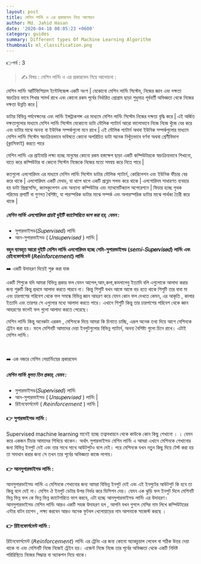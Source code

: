 ```yaml
---
layout: post
title: মেশিন লার্নিং ও এর প্রকারভেদ নিয়ে আলোচন
author: Md. Jahid Hasan
date: '2020-04-18 08:05:23 +0600'
category: guides
summary: Different types Of Machine Learning Algorithm
thumbnail: ml_classification.png
---
```


👉পর্ব : 3
> ✍ বিষয় : মেশিন লার্নিং ও এর প্রকারভেদ নিয়ে আলোচনা :


<p>
মেশিন লার্নিং আর্টিফিশিয়াল ইন্টেলিজেন্স একটি অংশ | যেকোনো মেশিন লার্নিং সিস্টেম, নিজের জ্ঞান এবং দক্ষতা স্বয়ংক্রিয় ভাবে শিখার সামর্থ রাখে এবং কোনো রকম পূর্বের নির্ধারিত প্রোগ্রাম ছাড়া শুধুমাত্র পূর্ববর্তী অভিজ্ঞতা থেকে নিজের দক্ষতা উন্নতি করে | </p>

<p>
ডাটার বিভিন্ন পর্যবেক্ষনের এবং লার্নিং ইন্সট্রাকশন্স এর মাধ্যমে মেশিন লার্নিং সিস্টেম নিজের দক্ষতা বৃদ্ধি করে | এই অর্জিত দক্ষতাগুলোর মাধ্যমে মেশিন লার্নিং সিস্টেম যেকোনো ডাটা মৌলিক প্যাটার্ন আরো ভালোভাবে নিজে নিজে খুঁজে বের করে এবং ডাটার মাঝে অনন্য বা ইউনিক সম্পর্কগুলো মনে রাখে | এই মৌলিক প্যাটার্ন অথবা ইউনিক সম্পর্কগুলোর মাধ্যমে মেশিন লার্নিং সিস্টেম স্বয়ংক্রিয়ভাবে ভবিষতে কোনো অপরিচিত ডাটা অনেক নিখুঁতভাবে বর্ণনা অথবা শ্রেণীবিভাগ (ক্লাসিফাই) করতে পারে </p>

<p>
মেশিন লার্নিং এর প্রাইমারি লক্ষ্য হচ্ছে মানুষের কোনো রকম হস্তক্ষেপ ছাড়া একটি কম্পিউটারকে স্বয়ংক্রিয়ভাবে শিখানো, যাতে করে কম্পিউটার বা কোনো সিস্টেম নিজেকে নিজের মতো সমন্বয় করে নিতে পারে |<p>

<p>
কতগুলো এলগোরিদম এর মাধ্যমে মেশিন লার্নিং সিস্টেম ডাটার মৌলিক প্যাটার্ন, কোরিলেশন এবং ইউনিক ফীচার বের করে থাকে | এলগোরিদম একটি মেথড, যা ধাপে ধাপে একটি প্রব্লেম সলভ করে থাকে | এলগোরিদম সাধারণত ব্যবহার হয় ডাটা প্রিপ্রসেসিং, ক্যালকুলেশন এবং অন্যান্য কম্পিউটার এবং ম্যাথমেটিক্যাল অপেরেশনে | ফিচার হচ্ছে পৃথক পরিমেয় প্রপার্টি বা গুণগত বৈশিষ্ট্য, যা পারস্পরিক ডাটার মাঝে সম্পর্ক এবং অপারস্পরিক ডাটার মাঝে পার্থক্য তৈরী করে থাকে | </p>



<h5> মেশিন লার্নিং এলগোরিদম প্রায়ই দুইটি ক্যাটেগরিতে ভাগ করা হয়, যেমন :</h5>
<ul>
    <li> সুপারভাইসড(𝑆𝑢𝑝𝑒𝑟𝑣𝑖𝑠𝑒𝑑) লার্নিং </li>
     <li>আন-সুপারভাইসড ( 𝑈𝑛𝑠𝑢𝑝𝑒𝑟𝑣𝑖𝑠𝑒𝑑 ) লার্নিং |</li>
</ul>

<p><b>বহুল ব্যাবহৃত আরো দুইটি মেশিন লার্নিং এলগোরিদম হচ্ছে সেমি-সুপারভাইসড (𝘴𝘦𝘮𝘪-𝑆𝑢𝑝𝑒𝑟𝑣𝑖𝑠𝑒𝑑) লার্নিং এবং রেইনফোর্সমেন্ট (𝘙𝘦𝘪𝘯𝘧𝘰𝘳𝘤𝘦𝘮𝘦𝘯𝘵) লার্নিং</b></p>

<p>➡️ একটি উদাহরণ দিয়েই শুরু করা যাক </p>

<p>
একটি শিশুকে যদি আমরা বিভিন্ন প্রকার ফল যেমন আপেল,আম,কলা,কমলালেবু ইত্যাদি বলি এগুলোকে আলাদা করার জন্য শুরুটি কিন্তু প্রথমে আলাদা করতে পারবে না। কিন্তু শিশুটি যখন আস্তে আস্তে বড় হতে থাকে শিশুটি তার বাবা মা এবং চারপাশের পরিবেশ থেকে ফল সমন্ধে বিভিন্ন জ্ঞান আহরণ করে যেমন কোন ফল দেখতে কেমন, এর আকৃতি , কালার ইত্যাদি এবং তারপর সে এগুলোর মধ্যে আলাদা করতে পারে। এখানে শিশুটি কিন্তু তার চারপাশের পরিবেশ থেকে জ্ঞান আহরণের ফলেই ফল গুলো আলাদা করতে পেরেছে। </p>

<p>
মেশিন লার্নিং কিন্তু অনেকটা এরকম , মেশিনকে দিয়ে আমরা কি চিনাতে চাচ্ছি, এরূপ অনেক তথ্য দিয়ে আগে মেশিনকে ট্রেইন করা হয়। ফলে মেশিনটি আমাদের দেয়া ইনপুটগুলোর বিভিন্ন প্যাটার্ন, অনন্য বৈশিষ্ট্য গুলো চিনে রাখে। এটাই মেশিন লার্নিং।</p>

<br>

<p>➡️ এক নজরে মেশিন লেয়ার্নিংয়ের প্রকারভেদ  </p>

<h5> মেশিন লার্নিং মূলত তিন প্রকার, যেমন :</h5>
<ul>
       <li> সুপারভাইসড(𝑆𝑢𝑝𝑒𝑟𝑣𝑖𝑠𝑒𝑑) লার্নিং </li>
       <li>আন-সুপারভাইসড ( 𝑈𝑛𝑠𝑢𝑝𝑒𝑟𝑣𝑖𝑠𝑒𝑑 ) লার্নিং |</li>
        <li>রিইনফোর্সমেন্ট ( 𝘙𝘦𝘪𝘯𝘧𝘰𝘳𝘤𝘦𝘮𝘦𝘯𝘵 ) লার্নিং |</li>
</ul>

<h4> 👉 সুপারভাইসড  লার্নিং : </h4>
      <p>Supervised machine learning মানেই হচ্ছে তত্বাবধায়নে থেকে কাউকে কোন কিছু শেখানো । । যেমন করে একজন টিচার আমাদের শিখিয়ে থাকেন। অর্থাৎ সুপারভাইসড মেশিন লার্নিং এ আমরা এখানে মেশিনকে শেখানোর জন্য বিভিন্ন ইনপুট দেই এবং তার সাথে সাথে আউটপুটও বলে দেই। পরে মেশিনকে যখন নতুন কিছু দিয়ে টেস্ট করা হয় তা সমাধান করার জন্য সে তখন তার পূর্বের অভিজ্ঞতা কাজে লাগায়।</p>

<h4> 👉 আনসুপারভাইসড  লার্নিং  : </h4>
      <p>আনসুপারভাইসড লার্নিং এ মেশিনকে শেখানোর জন্য আমরা বিভিন্ন ইনপুট দেই এবং এই ইনপুটের আউটপুট কি হবে তা কিন্তু বলে দেই না। মেশিন ঐ ইনপুট ডেটার উপর নির্ভর করে ডিসিশন দেয়। যেমন এক ঝুড়ি ফল ইনপুট দিলে মেশিনটি ভিন্ন ভিন্ন ফল কে ভিন্ন ভিন্ন ক্যাটেগরিতে ভাগ করবে, এটা হচ্ছে আনসুপারভাইসড লার্নিং এর উদাহরণ। আনসুপারভাইসড মেশিন লার্নিং আরও একটি সহজ উদাহরণ হল , আপনি যখন গুগলে মেসির নাম লিখে কম্পিউটারের এন্টার বাটন চাপেন , লক্ষ্য করবেন আরও অনেক ফুটবল খেলোয়াড়ের নাম আপনাকে সাজেস্ট করছে । </p>


<h4> 👉 রিইনফোর্সমেন্ট  লার্নিং  : </h4>
      <p>রিইনফোর্সমেন্ট (𝘙𝘦𝘪𝘯𝘧𝘰𝘳𝘤𝘦𝘮𝘦𝘯𝘵) লার্নিং এর ট্রেনিং এর জন্য কোনো অ্যাকচুয়াল লেবেল বা সঠিক উত্তর দেয়া থাকে না এবং মেশিনটি নিজে নিজেই ট্রেইন হয়। এজেন্ট নিজে নিজে তার পূর্বের অভিজ্ঞতা থেকে একটি নিদিষ্ট পরিরিস্থিতে নিজের সিদ্ধান্ত বা অ্যাকশন নিয়ে থাকে। </p>
